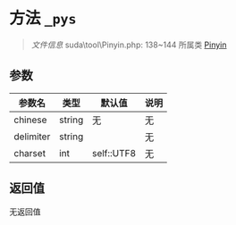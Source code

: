 # 方法 `_pys`

> *文件信息* suda\tool\Pinyin.php: 138~144
> 所属类 [Pinyin](../Pinyin.md)




## 参数


| 参数名 | 类型 | 默认值 | 说明 |
|--------|-----|-------|-------|
| chinese |  string | 无 | 无 |
| delimiter |  string |  | 无 |
| charset |  int | self::UTF8 | 无 |



## 返回值

无返回值

